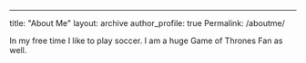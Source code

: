 ---
title: "About Me"
layout: archive
author_profile: true
Permalink: /aboutme/

In my free time I like to play soccer. I am a huge Game of Thrones Fan as well. 